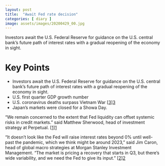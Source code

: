 ```yaml
---
layout: post
title:  "Await Fed rate decision"
categories: [ diary ]
image: assets/images/20200429_00.jpg
---
```

Investors await the U.S. Federal Reserve for guidance on the U.S. central bank’s future path of interest rates with a gradual reopening of the economy in sight.

# Key Points
* Investors await the U.S. Federal Reserve for guidance on the U.S. central bank’s future path of interest rates with a gradual reopening of the economy in sight.
* U.S. first quarter GDP growth number
* U.S. coronavirus deaths surpass Vietnam War [[3]][3]
* Japan’s markets were closed for a Showa Day.


“We remain concerned to the extent that Fed liquidity can offset systemic risks in credit markets.”  said Matthew Sherwood, head of investment strategy at Perpetual. [[1]][1]

“It doesn’t look like the Fed will raise interest rates beyond 0% until well-past the pandemic, which we think might be around 2023,” said Jim Caron, head of global macro strategies at Morgan Stanley Investment Management. “The market is pricing a recovery that starts in Q3, but there’s wide variability, and we need the Fed to give its input.” [[2]][2]

[1]: https://www.reuters.com/article/us-global-markets/asia-shares-cautious-ahead-of-fed-corporate-earnings-idUSKCN22B00K "cautious ahead of Fed"

[2]: https://www.cnbc.com/2020/04/28/stock-market-futures-open-to-close-news.html "Stock futures rise slightly ahead of Fed decision"

[3]: https://www.reuters.com/article/us-health-coronavirus-usa/u-s-coronavirus-deaths-surpass-vietnam-war-toll-as-florida-readies-reopening-plan-idUSKCN22A278 "deaths surpass Vietnam War"
